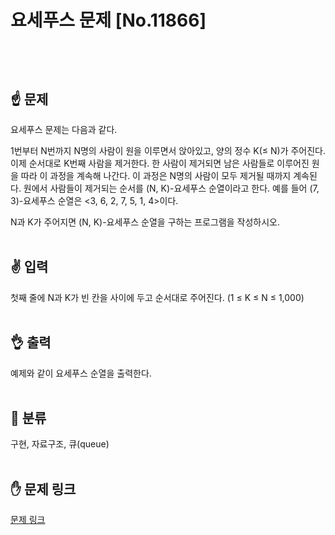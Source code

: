 # 요세푸스 문제 [No.11866] <p dir="auto">
<br></br>

## :point_up: 문제
요세푸스 문제는 다음과 같다.

1번부터 N번까지 N명의 사람이 원을 이루면서 앉아있고, 양의 정수 K(≤ N)가 주어진다. 이제 순서대로 K번째 사람을 제거한다. 한 사람이 제거되면 남은 사람들로 이루어진 원을 따라 이 과정을 계속해 나간다. 이 과정은 N명의 사람이 모두 제거될 때까지 계속된다. 원에서 사람들이 제거되는 순서를 (N, K)-요세푸스 순열이라고 한다. 예를 들어 (7, 3)-요세푸스 순열은 <3, 6, 2, 7, 5, 1, 4>이다.

N과 K가 주어지면 (N, K)-요세푸스 순열을 구하는 프로그램을 작성하시오.
<br></br>

## :v: 입력
첫째 줄에 N과 K가 빈 칸을 사이에 두고 순서대로 주어진다. (1 ≤ K ≤ N ≤ 1,000)
<br></br>
## :ok_hand: 출력
예제와 같이 요세푸스 순열을 출력한다.
<br></br>
## :metal: 분류
구현, 자료구조, 큐(queue)
<br></br>
## :hand: 문제 링크
<a href="https://www.acmicpc.net/problem/11866" rel="nofollow">문제 링크</a></p>
